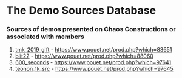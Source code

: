 # The Demo Sources Database
### Sources of demos presented on Chaos Constructions or associated with members

1) [tmk_2019_gift](tmk_2019_gift) - https://www.pouet.net/prod.php?which=83651
2) [blit22](blit22) - https://www.pouet.net/prod.php?which=88060
3) [600_seconds](600_seconds_by_nikhotmsk_and_sjsplinter) - https://www.pouet.net/prod.php?which=97641
4) [teonon_1k_src](teonon_1k_src) - https://www.pouet.net/prod.php?which=97645


